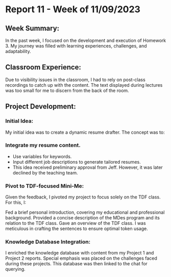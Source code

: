 # Report 11 - Week of 11/09/2023 #

## Week Summary:
In the past week, I focused on the development and execution of Homework 3. My journey was filled with learning experiences, challenges, and adaptability.

## Classroom Experience:
Due to visibility issues in the classroom, I had to rely on post-class recordings to catch up with the content. The text displayed during lectures was too small for me to discern from the back of the room.

## Project Development:
### Initial Idea:
My initial idea was to create a dynamic resume drafter. The concept was to:

### Integrate my resume content.
- Use variables for keywords.
- Input different job descriptions to generate tailored resumes.
- This idea received preliminary approval from Jeff. However, it was later declined by the teaching team.

### Pivot to TDF-focused Mini-Me:
Given the feedback, I pivoted my project to focus solely on the TDF class. For this, I:

Fed a brief personal introduction, covering my educational and professional background.
Provided a concise description of the MDes program and its relation to the TDF class.
Gave an overview of the TDF class.
I was meticulous in crafting the sentences to ensure optimal token usage.

### Knowledge Database Integration:
I enriched the knowledge database with content from my Project 1 and Project 2 reports. Special emphasis was placed on the challenges faced during these projects. This database was then linked to the chat for querying.


